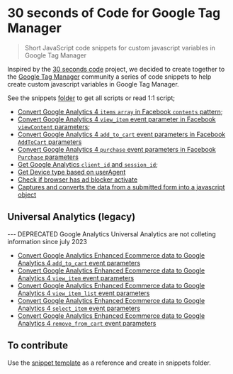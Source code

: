 # 30 seconds of Code for Google Tag Manager

> Short JavaScript code snippets for custom javascript variables in Google Tag Manager

Inspired by the [30 seconds code](https://github.com/30-seconds/30-seconds-of-code) project, we decided to create together to the [Google Tag Manager](https://tagmanager.google.com/) community a series of code snippets to help create custom javascript variables in Google Tag Manager.

See the snippets [folder](https://github.com/lucianfialhobp/30-seconds-gtm/tree/main/snippets) to get all scripts or read 1:1 script;

- [Convert Google Analytics 4 `items` `array` in Facebook `contents` pattern](https://github.com/lucianfialho/30-seconds-gtm/blob/main/snippets/convertGa4ItemsToFacebookPixelContents.md);
- [Convert Google Analytics 4 `view_item` event parameter in Facebook `viewContent` parameters](https://github.com/lucianfialho/30-seconds-gtm/blob/main/snippets/convertViewItemGa4ToViewContentFacebook.md);
- [Convert Google Analytics 4 `add_to_cart` event parameters in Facebook `AddToCart` parameters](https://github.com/lucianfialho/30-seconds-gtm/blob/main/snippets/convertGa4AddToCartToFacebookAddToCart.md)
- [Convert Google Analytics 4 `purchase` event parameters in Facebook `Purchase` parameters](https://github.com/lucianfialho/30-seconds-gtm/blob/main/snippets/convertGa4PurchaseToFacebookPurchase.md)
- [Get Google Analytics `client_id` and `session_id`](https://github.com/lucianfialho/30-seconds-gtm/blob/main/snippets/getGa4ClientIdAndSessionId.md);
- [Get Device type based on userAgent](https://github.com/lucianfialho/30-seconds-gtm/blob/main/snippets/getDeviceType.md)
- [Check if browser has ad blocker activate](https://github.com/lucianfialho/30-seconds-gtm/blob/main/snippets/checkAdBlockerPresence.md)
- [Captures and converts the data from a submitted form into a javascript object](https://github.com/lucianfialho/30-seconds-gtm/blob/main/snippets/getFormDataOnFormSubmit.md)

## Universal Analytics (legacy)

--- DEPRECATED Google Analytics Universal Analytics are not colleting information since july 2023

- [Convert Google Analytics Enhanced Ecommerce data to Google Analytics 4 `add_to_cart` event parameters](https://github.com/lucianfialho/30-seconds-gtm/blob/main/snippets/ecAddToCartToAddToCart.md)
- [Convert Google Analytics Enhanced Ecommerce data to Google Analytics 4 `view_item` event parameters](https://github.com/lucianfialho/30-seconds-gtm/blob/main/snippets/ecDetailToViewItem.md)
- [Convert Google Analytics Enhanced Ecommerce data to Google Analytics 4 `view_item_list` event parameters](https://github.com/lucianfialho/30-seconds-gtm/blob/main/snippets/ecImpressionsToViewItemList.md)
- [Convert Google Analytics Enhanced Ecommerce data to Google Analytics 4 `select_item` event parameters](https://github.com/lucianfialho/30-seconds-gtm/blob/main/snippets/ecProductClickToSelectItem.md)
- [Convert Google Analytics Enhanced Ecommerce data to Google Analytics 4 `remove_from_cart` event parameters](https://github.com/lucianfialho/30-seconds-gtm/blob/main/snippets/ecRemoveFromCartToRemoveFromCart.md)

## To contribute

Use the [snippet template](https://github.com/lucianfialhobp/30-seconds-gtm/tree/main/snippet-template.md) as a reference and create in snippets folder.
